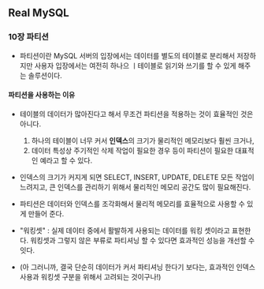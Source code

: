 ## Real MySQL

### 10장 파티션
- 파티션이란 MySQL 서버의 입장에서는 데이터를 별도의 테이블로 분리해서 저장하지만 사용자 입장에서는 여전히 하나으 ㅣ테이블로 읽기와 쓰기를 할 수 있게 해주는 솔루션이다.

#### 파티션을 사용하는 이유
- 테이블의 데이터가 많아진다고 해서 무조건 파티션을 적용하는 것이 효율적인 것은 아니다. 
  1. 하나의 테이블이 너무 커서 **인덱스**의 크기가 물리적인 메모리보다 훨씬 크거나,
  2. 데이터 특성상 주기적인 삭제 작업이 필요한 경우 등이 파티션이 필요한 대표적인 예라고 할 수 있다.

- 인덱스의 크기가 커지게 되면 SELECT, INSERT, UPDATE, DELETE 모든 작업이 느려지고, 큰 인덱스를 관리하기 위해서 물리적인 메모리 공간도 많이 필요해진다.
- 파티션은 데이터와 인덱스를 조각화해서 물리적 메모리를 효율적으로 사용할 수 있게 만들어 준다.
- "워킹셋" : 실제 데이터 중에서 활발하게 사용되는 데이터를 워킹 셋이라고 표현한다. 워킹셋과 그렇지 않은 부류로 파티셔닝 할 수 있다면 효과적인 성능을 개선할 수 잇다.
- (아 그러니까, 결국 단순히 데이터가 커서 파티셔닝 한다기 보다는, 효과적인 인덱스 사용과 워킹셋 구분을 위해서 고려되는 것이구나!)

